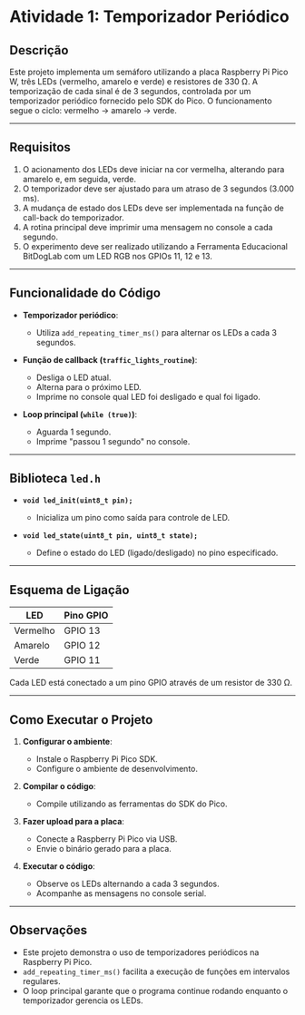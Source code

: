 # Atividade 1: Temporizador Periódico

## Descrição

Este projeto implementa um semáforo utilizando a placa Raspberry Pi Pico W, três LEDs (vermelho, amarelo e verde) e resistores de 330 Ω. A temporização de cada sinal é de 3 segundos, controlada por um temporizador periódico fornecido pelo SDK do Pico. O funcionamento segue o ciclo: vermelho → amarelo → verde.

---

## Requisitos

1) O acionamento dos LEDs deve iniciar na cor vermelha, alterando para amarelo e, em seguida, verde.
2) O temporizador deve ser ajustado para um atraso de 3 segundos (3.000 ms).
3) A mudança de estado dos LEDs deve ser implementada na função de call-back do temporizador.
4) A rotina principal deve imprimir uma mensagem no console a cada segundo.
5) O experimento deve ser realizado utilizando a Ferramenta Educacional BitDogLab com um LED RGB nos GPIOs 11, 12 e 13.

---

## Funcionalidade do Código

- **Temporizador periódico**:
  - Utiliza `add_repeating_timer_ms()` para alternar os LEDs a cada 3 segundos.

- **Função de callback (`traffic_lights_routine`)**:
  - Desliga o LED atual.
  - Alterna para o próximo LED.
  - Imprime no console qual LED foi desligado e qual foi ligado.

- **Loop principal (`while (true)`)**:
  - Aguarda 1 segundo.
  - Imprime "passou 1 segundo" no console.

---

## Biblioteca `led.h`

- **`void led_init(uint8_t pin);`**
  - Inicializa um pino como saída para controle de LED.

- **`void led_state(uint8_t pin, uint8_t state);`**
  - Define o estado do LED (ligado/desligado) no pino especificado.

---

## Esquema de Ligação

| LED      | Pino GPIO |
|----------|----------|
| Vermelho | GPIO 13  |
| Amarelo  | GPIO 12  |
| Verde    | GPIO 11  |

Cada LED está conectado a um pino GPIO através de um resistor de 330 Ω.

---

## Como Executar o Projeto

1) **Configurar o ambiente**:
   - Instale o Raspberry Pi Pico SDK.
   - Configure o ambiente de desenvolvimento.

2) **Compilar o código**:
   - Compile utilizando as ferramentas do SDK do Pico.

3) **Fazer upload para a placa**:
   - Conecte a Raspberry Pi Pico via USB.
   - Envie o binário gerado para a placa.

4) **Executar o código**:
   - Observe os LEDs alternando a cada 3 segundos.
   - Acompanhe as mensagens no console serial.

---

## Observações

- Este projeto demonstra o uso de temporizadores periódicos na Raspberry Pi Pico.
- `add_repeating_timer_ms()` facilita a execução de funções em intervalos regulares.
- O loop principal garante que o programa continue rodando enquanto o temporizador gerencia os LEDs.

